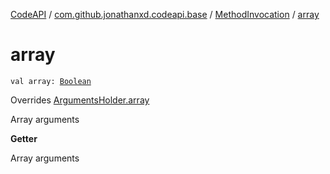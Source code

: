 [CodeAPI](../../index.md) / [com.github.jonathanxd.codeapi.base](../index.md) / [MethodInvocation](index.md) / [array](.)

# array

`val array: `[`Boolean`](https://kotlinlang.org/api/latest/jvm/stdlib/kotlin/-boolean/index.html)

Overrides [ArgumentsHolder.array](../-arguments-holder/array.md)

Array arguments

**Getter**

Array arguments

